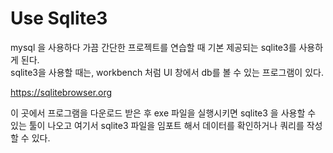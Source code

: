 # Use Sqlite3

mysql 을 사용하다 가끔 간단한 프로젝트를 연습할 때 기본 제공되는 sqlite3를 사용하게 된다.  
sqlite3을 사용할 때는, workbench 처럼 UI 창에서 db를 볼 수 있는 프로그램이 있다.

https://sqlitebrowser.org

이 곳에서 프로그램을 다운로드 받은 후 exe 파일을 실행시키면 sqlite3 을 사용할 수 있는 툴이 나오고 여기서 sqlite3 파일을 임포트 해서 데이터를 확인하거나 쿼리를 작성할 수 있다.
